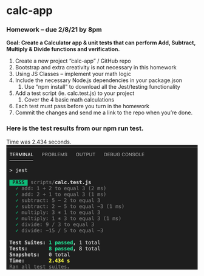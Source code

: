 # calc-app

### Homework – due 2/8/21 by 8pm
**Goal: Create a Calculator app & unit tests that can perform Add, Subtract, Multiply & Divide functions and verification.**
 
1. Create a new project “calc-app” / GitHub repo
1. Bootstrap and extra creativity is not necessary in this homework
1. Using JS Classes – implement your math logic
1. Include the necessary Node.js dependencies in your package.json
   1. Use “npm install” to download all the Jest/testing functionality
1. Add a test script (ie. calc.test.js) to your project
   1. Cover the 4 basic math calculations
1. Each test must pass before you turn in the homework
1. Commit the changes and send me a link to the repo when you’re done.


### Here is the test results from our npm run test.
Time was 2.434 seconds.
![Jest Test Results](/test.png)

